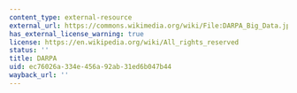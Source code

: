 ```yaml
---
content_type: external-resource
external_url: https://commons.wikimedia.org/wiki/File:DARPA_Big_Data.jpg
has_external_license_warning: true
license: https://en.wikipedia.org/wiki/All_rights_reserved
status: ''
title: DARPA
uid: ec76026a-334e-456a-92ab-31ed6b047b44
wayback_url: ''
---
```

